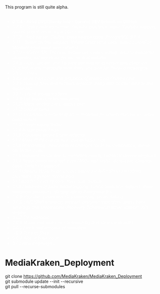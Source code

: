 This program is still quite alpha.<BR>
<BR>

 <ul style="color:white;">
        <li><b>0.7.4 - Read DVD/Bluray info - Current DEV branch on GitHub</b>
        <li><i>0.7.3 - Tasks instead of cron, Youtube playback, basic Youtube support, alot of search code, base LCD code</b>
        <li>0.7.2 - Mail server, Calibre, base search code, PostgreSQL 9.6.4</b>
        <li>0.7.1 - Better url link support, NVidia Cuda base code, basic control of Marantz equipment over network</b>
        <li>0.7.0 - NGINX SSL Proxy to webserver, code cleanup, pika to metadata programs, ssl key reuse for server and website</b>
        <li>0.6.x - Kivy update, use Twisted line reactor in server and client via Crochet, many metadata view fixes, use json for Twisted messages
        <li>0.5.0 - Fixes
        <li>0.4.x More pika code and playback of media via Chromecast
        <li>0.3.x Tons of fixes and network refactor along with Docker swarm and RabbitMQ
        <li>0.2.1 Lots of metadata fixes
        <li>0.2.0 Full blown Docker instances
        <li>0.1.13 Many docker fixes, admin user
        <li>0.1.12 Docker build
        <li>0.1.11 TV limiter, autobuild of lxc in Proxmox for distribution builds, more build scripts
        <li>0.1.10 Finish movie limiter
        <li>0.1.9 Image proxy begin
        <li>0.1.8 Complete movie limiter refactor
        <li>0.1.7 More PEP8 compliance, merge build code
        <li>0.1.6 Rebranding, thousands of changes for PEP8 compliance, movie api limiter code
        <li>0.1.5 Refactor movie and tv metadata match, TwitchTV stream playback
        <li>0.1.4 Begin automated test suite (400+ unit tests), dictcursor, cleanup, basic TwitchTV support
        <li>0.1.3 Ubuntu 16.04, begin proper limiter for API calls to metadata providers, different thread pool
        <li>0.1.1 and 0.1.2 Lots of code fixes and cleanup
        <li>0.1.0 Hundreds of fixes, better logging, sync/conversion support, more metadata providers, db upgrade to Postgresql 9.5
        <li>0.0.9 Youtube, vimeo and HLS streaming, server linking
        <li>0.0.8 UNC/SMB scanning support, progress indicators, many fixes, synology and chromecast discovery, hdhomerun basic support, API engine
        <li>0.0.7 TV metadata
        <li>0.0.6 Movie metadata, movie matching and sports metadata
        <li>0.0.5 Fetch and process of metadata
        <li>0.0.3 Tons of fixes
        <li>0.0.2 Alot of base code
        <li>0.0.1 New beginings...</i>
        </ul>

# MediaKraken_Deployment<BR>
git clone https://github.com/MediaKraken/MediaKraken_Deployment<BR>
git submodule update --init --recursive<BR>
git pull --recurse-submodules<BR>
